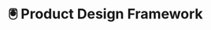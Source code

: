 ---
path: "/design/product-design"
title: "🖲️ Product Design Framework"
sidebarTitle: "🖲️ Product Design"
sidebarGroup: "design"
yaml: true
levels: 6
homepage: false
topics:
  - name: "product-design-knowledge"
    title: "🧠 Knowledge"
    content:
      - level: 1
        criteria:
          - "You are early on in your design career but have an educated understanding of the basics of visual (layout, type, colour, iconography) and interaction design (gestalt, Fitt's law, Hick's law, etc.), along with experience using Sketch or the tool of your choice to turn your knowledge into real design work."
          - "You are driven by the challenge of mastering your new craft, advancing your understanding of the fundamentals and history design, and feeding off the people around you to develop your knowledge."
      - level: 2
        criteria:
          - "You're totally proficient in multiple aspects of digital product design and user research."
          - "You always know how to use time, haptics, sound and motion to create the condition for a great product experience while carrying with you all the insights learnt during the discovery cycles."
          - "You don't always think about design principles because they come to you naturally without even thinking about it anymore."
          - "You've also mastered your toolkit to work as fast as the tools allow, you know all the shortcuts, you install plugins to work more efficiently and you know what's new on every single release of the tools you use."
      - level: 3
        criteria:
          - You've mastered interaction design and know enough about research to bridge the gaps."
          - "You've decided that in your career, you want to stay as an individual contributor, close to the pixels and their users."
          - "Your experience allows you to understand the business as a whole and to proactively identify where your impact can be bigger."
      - level: 4
        criteria:
          - "You've mastered multiple design disciplines but you also know who the experts are and are able to delegate accordingly."
      - level: 5
        criteria:
          - "You have a very wide breadth of knowledge and you can easily switch context and pick up on new concepts."
      - level: 6
        criteria:
          - "You have an immense amount of knowledge but also a very high-level understanding about how your function intersects with the rest of the company and business."
  - name: "product-design-ownership"
    title: "💼 Ownership"
    content:
      - level: 1
        criteria:
          - "You acknowledge the role of a product designer in owning a piece of work from end to end, and communicate clearly with PMs and designers in supporting you to achieve this."
          - "You work with other designers to help bring your work to the highest quality level, and whenever you need help you ask for it in a timely manner."
      - level: 2
        criteria:
          - "You're involved in and own big (and not necessarily well defined) tasks and projects that will have a big impact."
          - "You're able to offer product direction into complex problems creating the perfect and easy to use product that the SPOC is known for."
      - level: 3
        criteria:
          - "You define and completely own big tasks and coordinate well with others to get them done."
          - "Product vision, direction and execution don't represent a challenge to you anymore, and people just come to you knowing you'll have thought already of solutions."
      - level: 4
        criteria:
          - "You can take the long-term vision and define the building blocks needed to get there."
      - level: 5
        criteria:
          - "You understand the big picture and integrate the company goals into Design."
          - "You're also great at communicating the long-term vision & mission for the company."
      - level: 6
        criteria:
          - "You are the accountable executive for very high-impact projects, things like a world-wide rebrand can be left in your hands with confidence."
  - name: "product-design-collaboration"
    title: " 🤝 Collaboration"
    content:
      - level: 1
        criteria:
          - "You work with other designers to aid your understanding of how and why to make decisions, and the trade-offs that come with them."
          - "You seek out the information and feedback required to get tasks done while communicating back to those that are impacted by your decisions."
          - "You learn from your mistakes and take feedback graciously making the most of our design critique mechanisms. Along with this, you also support other designers in their work, bringing personal insights and feeling comfortable challenging decisions you see that could be improved."
      - level: 2
        criteria:
          - "You provide feedback and guidance to those around you."
          - "You help mentoring more junior staff and are a source of integrity and a model to follow."
          - "You're involved in hiring and actively help shaping the team culture."
          - "You are also very good at identifying opportunities for collaboration between different teams and are good at making problems smaller instead of bigger."
      - level: 3
        criteria:
          - "You are an excellent mentor and people constantly learn more from you during show and tell and feedback on Lattice."
          - "You put effort into hiring and you sometimes write blogposts or speak at conferences. These things elevate our design culture and make us better."
      - level: 4
        criteria:
          - "You're very good at leading through influence."
          - "You're an effective teacher, able to formally and informally teach those around you."
          - "You’re highly recognised for your impact on team culture and people want to work with you."
      - level: 5
        criteria:
          - "You inspire your team and can attract top talent to the organisation."
          - "You unblock people outside of Design because of all the context and willingness you carry with you."
      - level: 6
        criteria:
          - "You inspire those around you and you're an effective leader of our culture and strategy."
          - "Even though you're not a manager full-time you have incredibly strong leadership and coaching abilities."
---